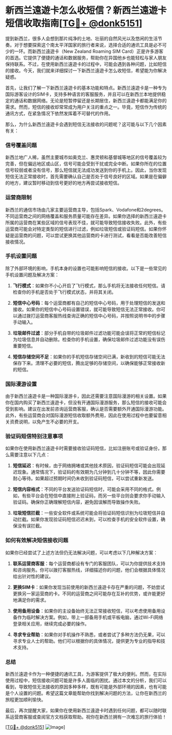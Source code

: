 # 新西兰遠遊卡怎么收短信？新西兰遠遊卡短信收取指南[[TG💪+ @donk5151](https://t.me/s/donk5151)]

提到新西兰，很多人会想到那片纯净的土地、壮丽的自然风光以及悠闲的生活节奏。对于想要探索这个南太平洋国家的旅行者来说，选择合适的通讯工具是必不可少的一环。而新西兰遠遊卡（New Zealand Roaming SIM Card）正是许多游客的首选。它提供了便捷的通话和数据服务，帮助你在异国他乡也能轻松与家人朋友保持联系。不过，在使用新西兰遠遊卡的过程中，可能会遇到各种问题，比如短信的接收。今天，我们就来详细探讨一下新西兰遠遊卡怎么收短信，希望能为你解决疑惑。

首先，让我们了解一下新西兰遠遊卡的基本功能和特点。新西兰遠遊卡是一种专为国际游客设计的SIM卡，支持多种语言的客服服务，并且可以在新西兰本地提供稳定的通话和数据网络。无论是短暂停留还是长期居住，新西兰遠遊卡都能满足你的需求。然而，短信的接收却常常成为用户关注的重点之一。毕竟，短信作为传统的通讯方式，在紧急情况下依然发挥着不可替代的作用。

那么，为什么新西兰遠遊卡会遇到短信无法接收的问题呢？这可能与以下几个因素有关：

### **信号覆盖问题**
新西兰地广人稀，虽然主要城市如奥克兰、惠灵顿和基督城等地区的信号覆盖较为完善，但在偏远地区或山区，信号可能会受到干扰或完全中断。如果你所在的位置信号较弱或者没有信号，那么短信就无法成功发送到你的手机上。因此，当你发现短信无法正常接收时，首先需要确认自己是否处于信号良好的区域。如果是在偏僻的地方，建议暂时移动到信号更好的地方再尝试接收短信。

### **运营商限制**
新西兰的通信市场由几家主要运营商主导，包括Spark、Vodafone和2degrees。不同运营商之间的网络覆盖和服务质量可能存在差异。如果你选择的新西兰遠遊卡所属的运营商在某些区域的信号表现不佳，就可能导致短信接收失败。此外，有些运营商可能会对特定类型的短信进行过滤，例如垃圾短信或验证码短信。如果你怀疑是运营商的问题，可以尝试更换其他运营商的卡进行测试，看看是否能改善短信接收情况。

### **手机设置问题**
除了外部环境的影响，手机本身的设置也可能影响短信的接收。以下是一些常见的手机设置问题及解决方案：

1. **飞行模式**：如果你不小心开启了飞行模式，那么手机将无法接收任何短信。请检查你的手机是否处于飞行模式状态，并将其关闭。
   
2. **短信中心号码**：每个运营商都有自己的短信中心号码，用于处理短信的发送和接收。如果你的短信中心号码设置错误，就可能导致短信无法正常接收。你可以通过拨打运营商客服热线查询正确的短信中心号码，并按照说明书中的步骤手动输入。

3. **垃圾邮件过滤**：部分手机自带的垃圾邮件过滤功能可能会误将正常的短信标记为垃圾信息并自动删除。检查你的手机设置，确保垃圾邮件过滤功能没有误伤重要短信。

4. **短信存储空间不足**：如果你的手机短信存储空间已满，新收到的短信可能无法保存下来。清理不必要的短信，腾出足够的存储空间，以确保能够正常接收新的短信。

### **国际漫游设置**
由于新西兰遠遊卡是一种国际漫游卡，因此还需要注意国际漫游的相关设置。如果你在国内购买了新西兰遠遊卡，但没有开通国际漫游服务，那么短信的接收可能会受到影响。建议在出发前咨询运营商客服，确认是否需要额外开通国际漫游功能。此外，有些运营商会对国际漫游短信收取额外费用，因此在使用过程中也要留意相关资费说明，以免产生不必要的开支。

### **验证码短信特别注意事项**
如果你在使用新西兰遠遊卡时需要接收验证码短信，比如注册账号或验证身份，那么需要注意以下几点：

1. **短信延迟**：有时候，由于网络拥堵或其他技术原因，验证码短信可能会出现延迟现象。通常情况下，验证码的有效期为几分钟到几十分钟不等，因此你需要耐心等待。如果超过预期时间仍未收到验证码短信，可以尝试重新发送。

2. **短信内容格式**：不同的平台发送验证码短信时，可能会采用不同的格式。例如，有些平台会在短信中直接附上验证码，而另一些平台则会要求你手动输入验证码。确保你正确理解短信内容，避免因误解而导致操作失败。

3. **垃圾短信拦截**：一些安全软件或系统可能会将验证码短信识别为垃圾短信并自动拦截。如果你发现验证码短信迟迟未到，可以检查手机的安全软件设置，确保没有误拦截。

### **如何有效解决短信接收问题**
如果你已经尝试了上述方法但仍无法解决问题，可以考虑以下几种解决方案：

1. **联系运营商客服**：每个运营商都设有专门的客服团队，可以为你提供技术支持和咨询服务。你可以拨打客服热线，详细描述你的问题，他们会根据具体情况给出针对性的建议。

2. **更换SIM卡**：如果你发现当前使用的新西兰遠遊卡存在严重的问题，不妨尝试更换另一家运营商的卡。不同的运营商之间可能存在互补的优势，或许能更好地满足你的需求。

3. **使用备用设备**：如果你的主设备始终无法正常接收短信，可以考虑使用备用设备作为临时解决方案。例如，带上一部备用手机或平板电脑，通过Wi-Fi网络登录相关应用，继续完成必要的操作。

4. **寻求专业帮助**：如果你对手机操作不熟悉，或者尝试了多种方法仍无果，可以寻求专业人士的帮助。他们可以根据你的具体情况，提供更为专业的指导和技术支持。

### **总结**
新西兰遠遊卡作为一种便捷的通讯工具，为游客提供了极大的便利。然而，在实际使用过程中，短信接收问题可能是许多人面临的困扰。通过本文的分析，我们可以看到，导致短信无法接收的原因多种多样，既有可能是外部环境的因素，也有可能是个人设置的问题。希望这篇文章能帮助你找到解决问题的方法，让你在新西兰的旅程更加顺利愉快。

最后，再次提醒大家，如果你在使用新西兰遠遊卡时遇到任何问题，都可以随时联系运营商客服或查阅官方文档获取帮助。祝你在新西兰拥有一次难忘的旅行体验！

[[TG💪+ @donk5151](https://t.me/s/donk5151) ![Image](https://i.postimg.cc/rwNCRYN7/Snipaste-2025-04-30-17-27-05.png)]